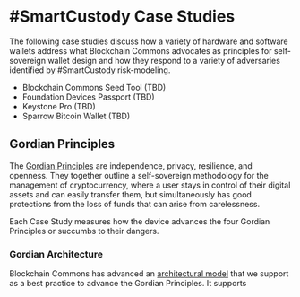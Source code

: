 # #SmartCustody Case Studies

The following case studies discuss how a variety of hardware and software wallets address what Blockchain Commons advocates as principles for self-sovereign wallet design and how they respond to a variety of adversaries identified by #SmartCustody risk-modeling.

* Blockchain Commons Seed Tool (TBD)
* Foundation Devices Passport (TBD)
* Keystone Pro (TBD)
* Sparrow Bitcoin Wallet (TBD)

## Gordian Principles

The [Gordian Principles](https://github.com/BlockchainCommons/Gordian#gordian-principles) are independence, privacy, resilience, and openness. They together outline a self-sovereign methodology for the management of cryptocurrency, where a user stays in control of their digital assets and can easily transfer them, but simultaneously has good protections from the loss of funds that can arise from carelessness. 

Each Case Study measures how the device advances the four Gordian Principles or succumbs to their dangers.

### Gordian Architecture

Blockchain Commons has advanced an [architectural model](https://github.com/BlockchainCommons/Gordian#overview-gordian-architectural-model) that we support as a best practice to advance the Gordian Principles. It supports 
